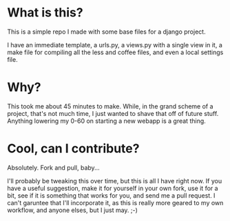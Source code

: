 What is this?
=============

This is a simple repo I made with some base files for a django project.

I have an immediate template, a urls.py, a views.py with a single view
in it, a make file for compiling all the less and coffee files, and even
a local settings file.

Why?
====

This took me about 45 minutes to make. While, in the grand scheme of a
project, that's not much time, I just wanted to shave that off of future
stuff. Anything lowering my 0-60 on starting a new webapp is a great
thing.

Cool, can I contribute?
=======================

Absolutely. Fork and pull, baby...

I'll probably be tweaking this over time, but this is all I have right
now. If you have a useful suggestion, make it for yourself in your own
fork, use it for a bit, see if it is something that works for you, and
send me a pull request. I can't garuntee that I'll incorporate it, as
this is really more geared to my own workflow, and anyone elses, but I
just may. ;-)
